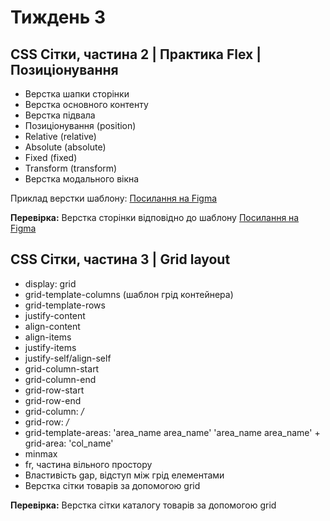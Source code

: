 # Тиждень 3

## CSS Сітки, частина 2 | Практика Flex | Позиціонування 

- Верстка шапки сторінки
- Верстка основного контенту
- Верстка підвала 
- Позиціонування (position)
- Relative (relative)
- Absolute (absolute)
- Fixed (fixed)
- Transform (transform)
- Верстка модального вікна

Приклад верстки шаблону: [Посилання на Figma](https://www.figma.com/file/wP6PAnaD34WZoRxlC1y7yP/Landing)

**Перевірка:** Верстка сторінки відповідно до шаблону [Посилання на Figma](https://www.figma.com/file/Hp1k4Lw1cKtYvp55KK6HYU/MIcroLanding?node-id=0%3A1)

## CSS Сітки, частина 3 | Grid layout

- display: grid
- grid-template-columns (шаблон грід контейнера)
- grid-template-rows
- justify-content
- align-content
- align-items
- justify-items
- justify-self/align-self
- grid-column-start
- grid-column-end
- grid-row-start
- grid-row-end
- grid-column: */*
- grid-row: */*
- grid-template-areas: 'area_name area_name' 'area_name area_name' + grid-area: 'col_name'
- minmax
- fr, частина вільного простору
- Властивість gap, відступ між грід елементами
- Верстка сітки товарів за допомогою grid

**Перевірка:** Верстка сітки каталогу товарів за допомогою grid

